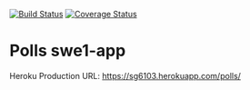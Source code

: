 
[![Build Status](https://travis-ci.com/joshganguly/swe1-app.svg?branch=master)](https://travis-ci.com/joshganguly/swe1-app)
[![Coverage Status](https://coveralls.io/repos/github/joshganguly/swe1-app/badge.svg?branch=master)](https://coveralls.io/github/joshganguly/swe1-app?branch=master)

# Polls swe1-app 
Heroku Production URL: https://sg6103.herokuapp.com/polls/

